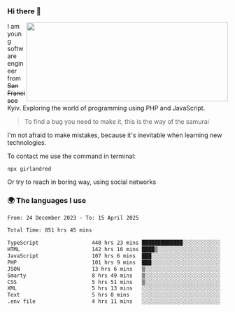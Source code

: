 ### Hi there 👋  

<img align='right' src="https://github-readme-stats.vercel.app/api?username=girlandred&count_private=true&show_icons=true&include_all_commits=true&hide_rank=true&hide_title=true&theme=buefy&card_width=300" width=460 height=180>


I am young software engineer from ~~San Francisco~~ Kyiv. Exploring the world of programming using PHP and JavaScript.


> To find a bug you need to make it, this is the way of the samurai



I'm not afraid to make mistakes, because it's inevitable when learning new technologies.

To contact me use the command in terminal:

```
npx girlandred
```

Or try to reach in boring way, using social networks


### 🌍 The languages I use

<!--START_SECTION:waka-->

```txt
From: 24 December 2023 - To: 15 April 2025

Total Time: 851 hrs 45 mins

TypeScript                 440 hrs 23 mins █████████████░░░░░░░░░░░░   51.69 %
HTML                       142 hrs 16 mins ████▒░░░░░░░░░░░░░░░░░░░░   16.70 %
JavaScript                 107 hrs 6 mins  ███░░░░░░░░░░░░░░░░░░░░░░   12.57 %
PHP                        101 hrs 9 mins  ███░░░░░░░░░░░░░░░░░░░░░░   11.87 %
JSON                       13 hrs 6 mins   ▒░░░░░░░░░░░░░░░░░░░░░░░░   01.54 %
Smarty                     8 hrs 49 mins   ▒░░░░░░░░░░░░░░░░░░░░░░░░   01.04 %
CSS                        5 hrs 51 mins   ▒░░░░░░░░░░░░░░░░░░░░░░░░   00.69 %
XML                        5 hrs 13 mins   ░░░░░░░░░░░░░░░░░░░░░░░░░   00.61 %
Text                       5 hrs 8 mins    ░░░░░░░░░░░░░░░░░░░░░░░░░   00.60 %
.env file                  4 hrs 11 mins   ░░░░░░░░░░░░░░░░░░░░░░░░░   00.49 %
```

<!--END_SECTION:waka-->
